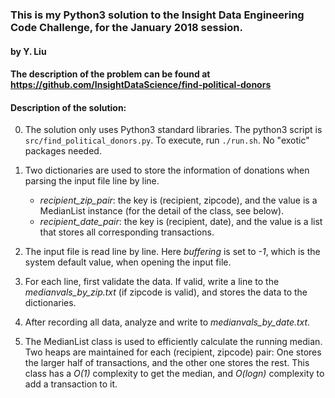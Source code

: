 ### This is my Python3 solution to the Insight Data Engineering Code Challenge, for the January 2018 session.
#### by Y. Liu

#### The description of the problem can be found at https://github.com/InsightDataScience/find-political-donors

#### Description of the solution:

0. The solution only uses Python3 standard libraries. The python3 script is `src/find_political_donors.py`. To execute, run `./run.sh`. No "exotic" packages needed.

1. Two dictionaries are used to store the information of donations when parsing the input file line by line.
    * *recipient_zip_pair*: the key is (recipient, zipcode), and the value is a MedianList instance (for the detail of the class, see below).
    * *recipient_date_pair*: the key is (recipient, date), and the value is a list that stores all corresponding transactions.

2. The input file is read line by line. Here *buffering* is set to *-1*, which is the system default value, when opening the input file.

3. For each line, first validate the data. If valid, write a line to the *medianvals_by_zip.txt* (if zipcode is valid), and stores the data to the dictionaries.

4. After recording all data, analyze and write to *medianvals_by_date.txt*.

5. The MedianList class is used to efficiently calculate the running median. Two heaps are maintained for each (recipient, zipcode) pair: One stores the larger half of transactions, and the other one stores the rest. This class has a *O(1)* complexity to get the median, and *O(logn)* complexity to add a transaction to it.
